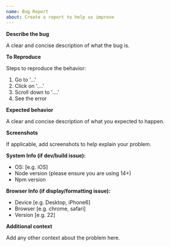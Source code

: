 ```yaml
---
name: Bug Report
about: Create a report to help us improve
---
```


**Describe the bug**

A clear and concise description of what the bug is.

**To Reproduce**

Steps to reproduce the behavior:
1. Go to '...'
2. Click on '....'
3. Scroll down to '....'
4. See the error

**Expected behavior**

A clear and concise description of what you expected to happen.

**Screenshots**

If applicable, add screenshots to help explain your problem.

**System Info (if dev/build issue):**
 - OS: [e.g. iOS]
 - Node version (please ensure you are using 14+)
 - Npm version

**Browser Info (if display/formatting issue):**
- Device [e.g. Desktop, iPhone6]
- Browser [e.g. chrome, safari]
- Version [e.g. 22]

**Additional context**

Add any other context about the problem here.
